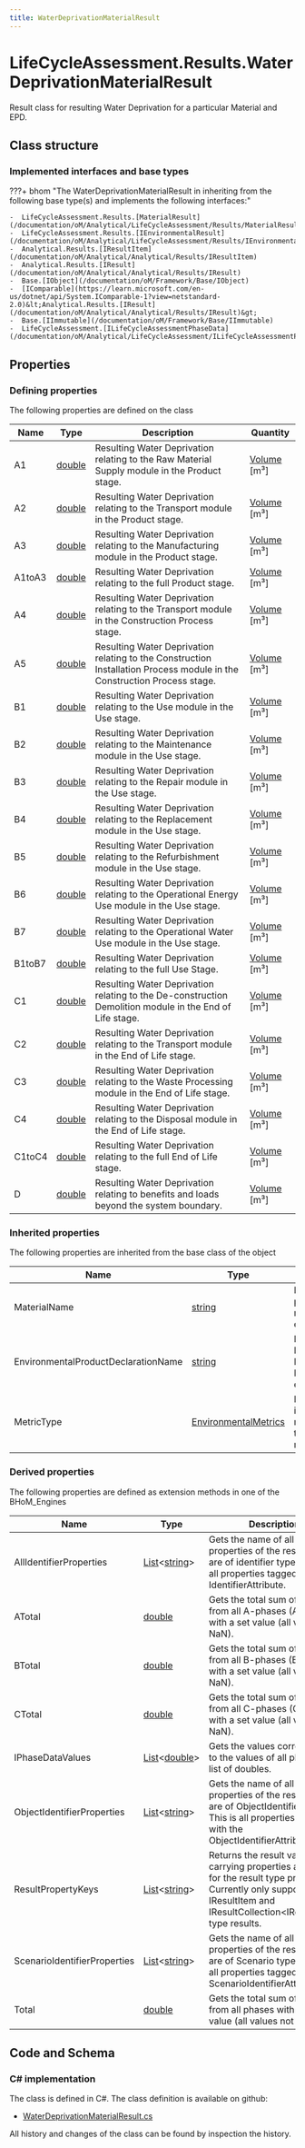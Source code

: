 ```yaml
---
title: WaterDeprivationMaterialResult
---
```


# LifeCycleAssessment.Results.WaterDeprivationMaterialResult

Result class for resulting Water Deprivation for a particular Material and EPD.

## Class structure

### Implemented interfaces and base types

???+ bhom "The WaterDeprivationMaterialResult in inheriting from the following base type(s) and implements the following interfaces:"

    -  LifeCycleAssessment.Results.[MaterialResult](/documentation/oM/Analytical/LifeCycleAssessment/Results/MaterialResult)
    -  LifeCycleAssessment.Results.[IEnvironmentalResult](/documentation/oM/Analytical/LifeCycleAssessment/Results/IEnvironmentalResult)
    -  Analytical.Results.[IResultItem](/documentation/oM/Analytical/Analytical/Results/IResultItem)
    -  Analytical.Results.[IResult](/documentation/oM/Analytical/Analytical/Results/IResult)
    -  Base.[IObject](/documentation/oM/Framework/Base/IObject)
    -  [IComparable](https://learn.microsoft.com/en-us/dotnet/api/System.IComparable-1?view=netstandard-2.0)&lt;Analytical.Results.[IResult](/documentation/oM/Analytical/Analytical/Results/IResult)&gt;
    -  Base.[IImmutable](/documentation/oM/Framework/Base/IImmutable)
    -  LifeCycleAssessment.[ILifeCycleAssessmentPhaseData](/documentation/oM/Analytical/LifeCycleAssessment/ILifeCycleAssessmentPhaseData)


## Properties



### Defining properties

The following properties are defined on the class

| Name             | Type             | Description      | Quantity         |
|------------------|------------------|------------------|------------------|
| A1 | [double](https://learn.microsoft.com/en-us/dotnet/api/System.Double?view=netstandard-2.0) | Resulting Water Deprivation relating to the Raw Material Supply module in the Product stage. | [Volume](/documentation/oM/Dimensional/Quantities/Attributes/Volume) [m³] |
| A2 | [double](https://learn.microsoft.com/en-us/dotnet/api/System.Double?view=netstandard-2.0) | Resulting Water Deprivation relating to the Transport module in the Product stage. | [Volume](/documentation/oM/Dimensional/Quantities/Attributes/Volume) [m³] |
| A3 | [double](https://learn.microsoft.com/en-us/dotnet/api/System.Double?view=netstandard-2.0) | Resulting Water Deprivation relating to the Manufacturing module in the Product stage. | [Volume](/documentation/oM/Dimensional/Quantities/Attributes/Volume) [m³] |
| A1toA3 | [double](https://learn.microsoft.com/en-us/dotnet/api/System.Double?view=netstandard-2.0) | Resulting Water Deprivation relating to the full Product stage. | [Volume](/documentation/oM/Dimensional/Quantities/Attributes/Volume) [m³] |
| A4 | [double](https://learn.microsoft.com/en-us/dotnet/api/System.Double?view=netstandard-2.0) | Resulting Water Deprivation relating to the Transport module in the Construction Process stage. | [Volume](/documentation/oM/Dimensional/Quantities/Attributes/Volume) [m³] |
| A5 | [double](https://learn.microsoft.com/en-us/dotnet/api/System.Double?view=netstandard-2.0) | Resulting Water Deprivation relating to the Construction Installation Process module in the Construction Process stage. | [Volume](/documentation/oM/Dimensional/Quantities/Attributes/Volume) [m³] |
| B1 | [double](https://learn.microsoft.com/en-us/dotnet/api/System.Double?view=netstandard-2.0) | Resulting Water Deprivation relating to the Use module in the Use stage. | [Volume](/documentation/oM/Dimensional/Quantities/Attributes/Volume) [m³] |
| B2 | [double](https://learn.microsoft.com/en-us/dotnet/api/System.Double?view=netstandard-2.0) | Resulting Water Deprivation relating to the Maintenance module in the Use stage. | [Volume](/documentation/oM/Dimensional/Quantities/Attributes/Volume) [m³] |
| B3 | [double](https://learn.microsoft.com/en-us/dotnet/api/System.Double?view=netstandard-2.0) | Resulting Water Deprivation relating to the Repair module in the Use stage. | [Volume](/documentation/oM/Dimensional/Quantities/Attributes/Volume) [m³] |
| B4 | [double](https://learn.microsoft.com/en-us/dotnet/api/System.Double?view=netstandard-2.0) | Resulting Water Deprivation relating to the Replacement module in the Use stage. | [Volume](/documentation/oM/Dimensional/Quantities/Attributes/Volume) [m³] |
| B5 | [double](https://learn.microsoft.com/en-us/dotnet/api/System.Double?view=netstandard-2.0) | Resulting Water Deprivation relating to the Refurbishment module in the Use stage. | [Volume](/documentation/oM/Dimensional/Quantities/Attributes/Volume) [m³] |
| B6 | [double](https://learn.microsoft.com/en-us/dotnet/api/System.Double?view=netstandard-2.0) | Resulting Water Deprivation relating to the Operational Energy Use module in the Use stage. | [Volume](/documentation/oM/Dimensional/Quantities/Attributes/Volume) [m³] |
| B7 | [double](https://learn.microsoft.com/en-us/dotnet/api/System.Double?view=netstandard-2.0) | Resulting Water Deprivation relating to the Operational Water Use module in the Use stage. | [Volume](/documentation/oM/Dimensional/Quantities/Attributes/Volume) [m³] |
| B1toB7 | [double](https://learn.microsoft.com/en-us/dotnet/api/System.Double?view=netstandard-2.0) | Resulting Water Deprivation relating to the full Use Stage. | [Volume](/documentation/oM/Dimensional/Quantities/Attributes/Volume) [m³] |
| C1 | [double](https://learn.microsoft.com/en-us/dotnet/api/System.Double?view=netstandard-2.0) | Resulting Water Deprivation relating to the De-construction Demolition module in the End of Life stage. | [Volume](/documentation/oM/Dimensional/Quantities/Attributes/Volume) [m³] |
| C2 | [double](https://learn.microsoft.com/en-us/dotnet/api/System.Double?view=netstandard-2.0) | Resulting Water Deprivation relating to the Transport module in the End of Life stage. | [Volume](/documentation/oM/Dimensional/Quantities/Attributes/Volume) [m³] |
| C3 | [double](https://learn.microsoft.com/en-us/dotnet/api/System.Double?view=netstandard-2.0) | Resulting Water Deprivation relating to the Waste Processing module in the End of Life stage. | [Volume](/documentation/oM/Dimensional/Quantities/Attributes/Volume) [m³] |
| C4 | [double](https://learn.microsoft.com/en-us/dotnet/api/System.Double?view=netstandard-2.0) | Resulting Water Deprivation relating to the Disposal module in the End of Life stage. | [Volume](/documentation/oM/Dimensional/Quantities/Attributes/Volume) [m³] |
| C1toC4 | [double](https://learn.microsoft.com/en-us/dotnet/api/System.Double?view=netstandard-2.0) | Resulting Water Deprivation relating to the full End of Life stage. | [Volume](/documentation/oM/Dimensional/Quantities/Attributes/Volume) [m³] |
| D | [double](https://learn.microsoft.com/en-us/dotnet/api/System.Double?view=netstandard-2.0) | Resulting Water Deprivation relating to benefits and loads beyond the system boundary. | [Volume](/documentation/oM/Dimensional/Quantities/Attributes/Volume) [m³] |


### Inherited properties
The following properties are inherited from the base class of the object

| Name             | Type             | Description      | Quantity         |
|------------------|------------------|------------------|------------------|
| MaterialName | [string](https://learn.microsoft.com/en-us/dotnet/api/System.String?view=netstandard-2.0) | Name of the physical material evaluated. | - |
| EnvironmentalProductDeclarationName | [string](https://learn.microsoft.com/en-us/dotnet/api/System.String?view=netstandard-2.0) | Name of the Environmental Product Declaration evaluated. | - |
| MetricType | [EnvironmentalMetrics](/documentation/oM/Analytical/LifeCycleAssessment/EnvironmentalMetrics) | Enum indicating the metric type the object relates to. | - |


### Derived properties

The following properties are defined as extension methods in one of the BHoM_Engines

| Name             | Type             | Description      | Quantity         | Engine           |
|------------------|------------------|------------------|------------------|------------------|
| AllIdentifierProperties | [List](https://learn.microsoft.com/en-us/dotnet/api/System.Collections.Generic.List-1?view=netstandard-2.0)&lt;[string](https://learn.microsoft.com/en-us/dotnet/api/System.String?view=netstandard-2.0)&gt; | Gets the name of all properties of the result that are of identifier types. This is all properties tagged with any IdentifierAttribute. | - | Results_Engine |
| ATotal | [double](https://learn.microsoft.com/en-us/dotnet/api/System.Double?view=netstandard-2.0) | Gets the total sum of values from all A-phases (A1-A5) with a set value (all values not NaN). | - | LifeCycleAssessment_Engine |
| BTotal | [double](https://learn.microsoft.com/en-us/dotnet/api/System.Double?view=netstandard-2.0) | Gets the total sum of values from all B-phases (B1-B7) with a set value (all values not NaN). | - | LifeCycleAssessment_Engine |
| CTotal | [double](https://learn.microsoft.com/en-us/dotnet/api/System.Double?view=netstandard-2.0) | Gets the total sum of values from all C-phases (C1-C4) with a set value (all values not NaN). | - | LifeCycleAssessment_Engine |
| IPhaseDataValues | [List](https://learn.microsoft.com/en-us/dotnet/api/System.Collections.Generic.List-1?view=netstandard-2.0)&lt;[double](https://learn.microsoft.com/en-us/dotnet/api/System.Double?view=netstandard-2.0)&gt; | Gets the values corresponding to the values of all phases as a list of doubles. | - | LifeCycleAssessment_Engine |
| ObjectIdentifierProperties | [List](https://learn.microsoft.com/en-us/dotnet/api/System.Collections.Generic.List-1?view=netstandard-2.0)&lt;[string](https://learn.microsoft.com/en-us/dotnet/api/System.String?view=netstandard-2.0)&gt; | Gets the name of all properties of the result that are of ObjectIdentifier types. This is all properties tagged with the ObjectIdentifierAttribute. | - | Results_Engine |
| ResultPropertyKeys | [List](https://learn.microsoft.com/en-us/dotnet/api/System.Collections.Generic.List-1?view=netstandard-2.0)&lt;[string](https://learn.microsoft.com/en-us/dotnet/api/System.String?view=netstandard-2.0)&gt; | Returns the result value carrying properties available for the result type provided. Currently only supported for IResultItem and IResultCollection&lt;IResultItem&gt; type results. | - | Results_Engine |
| ScenarioIdentifierProperties | [List](https://learn.microsoft.com/en-us/dotnet/api/System.Collections.Generic.List-1?view=netstandard-2.0)&lt;[string](https://learn.microsoft.com/en-us/dotnet/api/System.String?view=netstandard-2.0)&gt; | Gets the name of all properties of the result that are of Scenario types. This is all properties tagged with the ScenarioIdentifierAttribute. | - | Results_Engine |
| Total | [double](https://learn.microsoft.com/en-us/dotnet/api/System.Double?view=netstandard-2.0) | Gets the total sum of values from all phases with a set value (all values not NaN). | - | LifeCycleAssessment_Engine |


## Code and Schema

### C# implementation

The class is defined in C#. The class definition is available on github:

- [WaterDeprivationMaterialResult.cs](https://github.com/BHoM/BHoM/blob/develop/LifeCycleAssessment_oM/Results/MaterialResults/WaterDeprivationMaterialResult.cs)

All history and changes of the class can be found by inspection the history.
